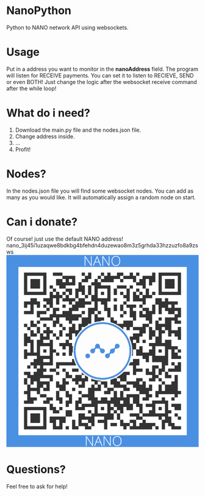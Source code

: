 # NanoPython
Python to NANO network API using websockets.

# Usage
Put in a address you want to monitor in the **nanoAddress** field.
The program will listen for RECEIVE payments.
You can set it to listen to RECIEVE, SEND or even BOTH!
Just change the logic after the websocket receive command after the while loop!

# What do i need?
1. Download the main.py file and the nodes.json file.
2. Change address inside.
3. ...
4. Profit!

# Nodes?
In the nodes.json file you will find some websocket nodes. You can add as many as you would like.
It will automatically assign a random node on start.

# Can i donate?
Of course!
just use the default NANO address!
nano_3ij45i1uzaqwe8bdkbg4bfehdn4duzewao8m3z5grhda33hzzuzfo8a9zsws
![QR Code](https://raw.githubusercontent.com/Shinevision/NanoPython/main/Images/QR_NANO.png)


# Questions?
Feel free to ask for help!

